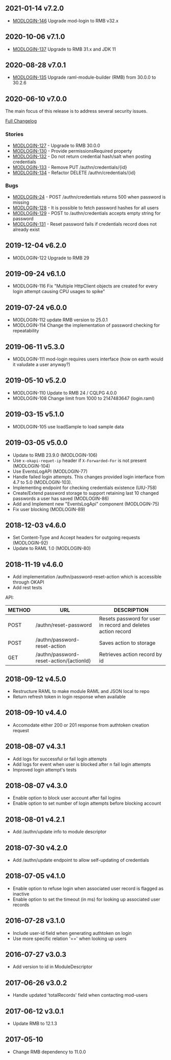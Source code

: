 ## 2021-01-14 v7.2.0

* [MODLOGIN-146](https://issues.folio.org/browse/MODLOGIN-146) Upgrade mod-login to RMB v32.x

## 2020-10-06 v7.1.0

* [MODLOGIN-137](https://issues.folio.org/browse/MODLOGIN-137) Upgrade to RMB 31.x and JDK 11

## 2020-08-28 v7.0.1
* [MODLOGIN-135](https://issues.folio.org/browse/MODLOGIN-135) Upgrade raml-module-builder (RMB) from 30.0.0 to 30.2.6

## 2020-06-10 v7.0.0
The main focus of this release is to address several security issues.

[Full Changelog](https://github.com/folio-org/mod-login/compare/v6.2.0...v7.0.0)

### Stories
* [MODLOGIN-127](https://issues.folio.org/browse/MODLOGIN-127) - Upgrade to RMB 30.0.0
* [MODLOGIN-130](https://issues.folio.org/browse/MODLOGIN-130) - Provide permissionsRequired property
* [MODLOGIN-132](https://issues.folio.org/browse/MODLOGIN-132) - Do not return credential hash/salt when posting credentials
* [MODLOGIN-133](https://issues.folio.org/browse/MODLOGIN-133) - Remove PUT /authn/credentials/{id}
* [MODLOGIN-134](https://issues.folio.org/browse/MODLOGIN-134) - Refactor DELETE /authn/credentials/{id}

### Bugs
* [MODLOGIN-24](https://issues.folio.org/brows/MODLOGIN-24) - POST /authn/credentials returns 500 when password is missing
* [MODLOGIN-128](https://issues.folio.org/browse/MODLOGIN-128) - It is possible to fetch password hashes for all users
* [MODLOGIN-129](https://issues.folio.org/browse/MODLOGIN-129) - POST to /authn/credentials accepts empty string for password
* [MODLOGIN-131](https://issues.folio.org/browse/MODLOGIN-131) - Reset password fails if credentials record does not already exist

## 2019-12-04 v6.2.0
 * MODLOGIN-122 Upgrade to RMB 29

## 2019-09-24 v6.1.0
 * MODLOGIN-116 Fix "Multiple HttpClient objects are created for every
   login attempt causing CPU usages to spike"

## 2019-07-24 v6.0.0
 * MODLOGIN-112 update RMB version to 25.0.1
 * MODLOGIN-114 Change the implementation of password checking for repeatability

## 2019-06-11 v5.3.0
 * MODLOGIN-111 mod-login requires users interface
   (how on earth would it valudate a user anyway?)

## 2019-05-10 v5.2.0
 * MODLOGIN-110 Update to RMB 24 / CQLPG 4.0.0
 * MODLOGIN-108 Change limit from 1000 to 2147483647 (login.raml)

## 2019-03-15 v5.1.0
 * MODLOGIN-105	use loadSample to load sample data

## 2019-03-05 v5.0.0
 * Update to RMB 23.9.0 (MODLOGIN-106)
 * Use `x-okapi-requet-ip` header if `X-Forwarded-For` is not present
   (MODLOGIN-104)
 * Use EventsLogAPI (MODLOGIN-77)
 * Handle failed login attempts. This changes provided login interface
   from 4.7 to 5.0 (MODLOGIN-103).
 * Implementing endpoint for checking credentials existence (UIU-758)
 * Create/Extend password storage to support retaining last 10 changed
   passwords a user has saved (MODLOGIN-86)
 * Add and Implement new "EventsLogApi" component (MODLOGIN-75)
 * Fix user blocking (MODLOGIN-89)

## 2018-12-03 v4.6.0
 * Set Content-Type and Accept headers for outgoing requests (MODLOGIN-92)
 * Update to RAML 1.0 (MODLOGIN-80)

## 2018-11-19 v4.6.0
 * Add implementation /authn/password-reset-action which is accessible through OKAPI
 * Add rest tests

 API:

 | METHOD |  URL                                    | DESCRIPTION                                                     |
 |--------|-----------------------------------------|-----------------------------------------------------------------|
 | POST   | /authn/reset-password                   | Resets password for user in record and deletes action record    |
 | POST   | /authn/password-reset-action            | Saves action to storage                                         |
 | GET    | /authn/password-reset-action/{actionId} | Retrieves action record by id                                   |

## 2018-09-12 v4.5.0
 * Restructure RAML to make module RAML and JSON local to repo
 * Return refresh token in login response when available

## 2018-09-10 v4.4.0
 * Accomodate either 200 or 201 response from authtoken creation request

## 2018-08-07 v4.3.1
 * Add logs for successful or fail login attempts
 * Add logs for event when user is blocked after n fail login attempts
 * Improved login attempt's tests

## 2018-08-07 v4.3.0
 * Enable option to block user account after fail logins
 * Enable option to set number of login attempts before blocking account

## 2018-08-01 v4.2.1
 * Add /authn/update info to module descriptor

## 2018-07-30 v4.2.0
 * Add /authn/update endpoint to allow self-updating of credentials

## 2018-07-05 v4.1.0
 * Enable option to refuse login when associated user record is flagged as inactive
 * Enable option to set the timeout (in ms) for looking up associated user records

## 2016-07-28 v3.1.0
 * Include user-id field when generating authtoken on login
 * Use more specific relation '==' when looking up users

## 2016-07-27 v3.0.3
 * Add version to id in ModuleDescriptor

## 2017-06-26 v3.0.2
 * Handle updated 'totalRecords' field when contacting mod-users

## 2017-06-12 v3.0.1
 * Update RMB to 12.1.3

## 2017-05-10
 * Change RMB dependency to 11.0.0
